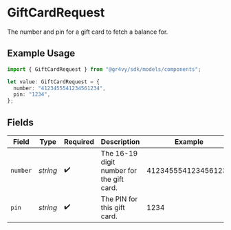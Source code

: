 # GiftCardRequest

The number and pin for a gift card to fetch a balance for.

## Example Usage

```typescript
import { GiftCardRequest } from "@gr4vy/sdk/models/components";

let value: GiftCardRequest = {
  number: "4123455541234561234",
  pin: "1234",
};
```

## Fields

| Field                                     | Type                                      | Required                                  | Description                               | Example                                   |
| ----------------------------------------- | ----------------------------------------- | ----------------------------------------- | ----------------------------------------- | ----------------------------------------- |
| `number`                                  | *string*                                  | :heavy_check_mark:                        | The 16-19 digit number for the gift card. | 4123455541234561234                       |
| `pin`                                     | *string*                                  | :heavy_check_mark:                        | The PIN for this gift card.               | 1234                                      |